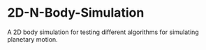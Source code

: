 # 2D-N-Body-Simulation
A 2D body simulation for testing different algorithms for simulating planetary motion.
